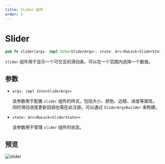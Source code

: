 ```yaml
---
title: Slider 组件
order: 5
---
```


# Slider

```rust
pub fn slider(args: impl Into<SliderArgs>, state: Arc<RwLock<SliderState>>)
```

`slider` 组件用于显示一个可交互的滑动条，可以在一个范围内选择一个数值。

## 参数

- `args: impl Into<SliderArgs>`

  该参数用于配置 `slider` 组件的样式，包括大小、颜色、边框、进度等属性。同时滑动进度更新回调也需在此注册。可以通过 `SliderArgsBuilder` 来构建。

- `state: Arc<RwLock<SliderState>>`

  该参数用于管理 `slider` 组件的状态。

## 预览

![slider](/slider_example.gif)
